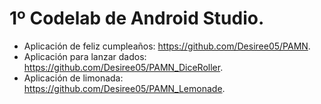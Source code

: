 # 1º Codelab de Android Studio.

* Aplicación de feliz cumpleaños: https://github.com/Desiree05/PAMN.
* Aplicación para lanzar dados: https://github.com/Desiree05/PAMN_DiceRoller.
* Aplicación de limonada: https://github.com/Desiree05/PAMN_Lemonade.
